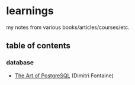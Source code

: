 # learnings

my notes from various books/articles/courses/etc.

## table of contents

### database
- [The Art of PostgreSQL](database/the-art-of-postgresql.md) (Dimitri Fontaine)
